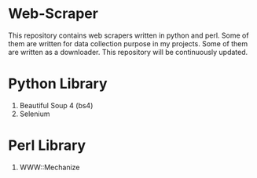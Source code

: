 # Web-Scraper
This repository contains web scrapers written in python and perl. Some of them are written for data collection purpose in my projects. Some of them are written as a downloader. This repository will be continuously updated.

# Python Library
1. Beautiful Soup 4 (bs4)
2. Selenium

# Perl Library
1. WWW::Mechanize

